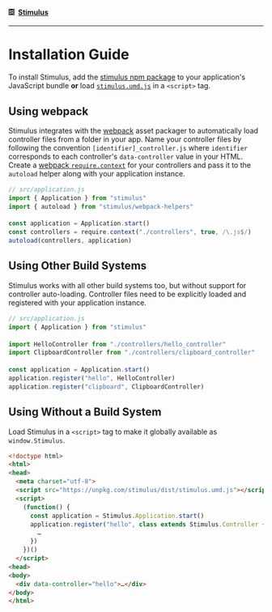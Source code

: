 #### [<img src="assets/logo.svg" width="12" height="12" alt="Stimulus">](README.md) [Stimulus](README.md)

---

# Installation Guide

To install Stimulus, add the [stimulus npm package](https://www.npmjs.com/package/stimulus) to your application's JavaScript bundle **or** load [`stimulus.umd.js`](https://unpkg.com/stimulus/dist/stimulus.umd.js) in a `<script>` tag.

## Using webpack

Stimulus integrates with the [webpack](https://webpack.js.org/) asset packager to automatically load controller files from a folder in your app. Name your controller files by following the convention `[identifier]_controller.js` where `identifier` corresponds to each controller's `data-controller` value in your HTML. Create a [webpack `require.context`](https://webpack.js.org/api/module-methods/#require-context) for your controllers and pass it to the `autoload` helper along with your application instance.

```js
// src/application.js
import { Application } from "stimulus"
import { autoload } from "stimulus/webpack-helpers"

const application = Application.start()
const controllers = require.context("./controllers", true, /\.js$/)
autoload(controllers, application)
```

## Using Other Build Systems

Stimulus works with all other build systems too, but without support for controller auto-loading. Controller files need to be explicitly loaded and registered with your application instance.

```js
// src/application.js
import { Application } from "stimulus"

import HelloController from "./controllers/hello_controller"
import ClipboardController from "./controllers/clipboard_controller"

const application = Application.start()
application.register("hello", HelloController)
application.register("clipboard", ClipboardController)
```

## Using Without a Build System

Load Stimulus in a `<script>` tag to make it globally available as `window.Stimulus`.

```html
<!doctype html>
<html>
<head>
  <meta charset="utf-8">
  <script src="https://unpkg.com/stimulus/dist/stimulus.umd.js"></script>
  <script>
    (function() {
      const application = Stimulus.Application.start()
      application.register("hello", class extends Stimulus.Controller {
        …
      })
    })()
  </script>
<head>
<body>
  <div data-controller="hello">…</div>
</body>
</html>
```
